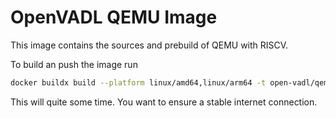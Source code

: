 # OpenVADL QEMU Image

This image contains the sources and prebuild of QEMU with RISCV.

To build an push the image run

```bash
docker buildx build --platform linux/amd64,linux/arm64 -t open-vadl/qemu-riscv64:latest -f Dockerfile --push .
```

This will quite some time. You want to ensure a stable
internet connection.